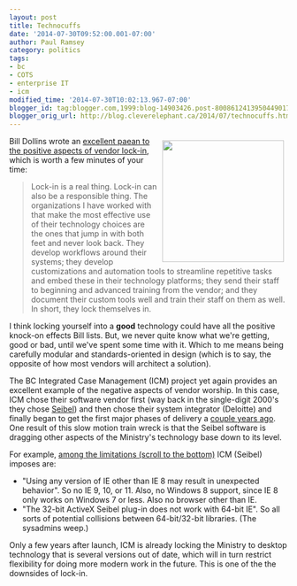 ```yaml
---
layout: post
title: Technocuffs
date: '2014-07-30T09:52:00.001-07:00'
author: Paul Ramsey
category: politics
tags:
- bc
- COTS
- enterprise IT
- icm
modified_time: '2014-07-30T10:02:13.967-07:00'
blogger_id: tag:blogger.com,1999:blog-14903426.post-8008612413950449017
blogger_orig_url: http://blog.cleverelephant.ca/2014/07/technocuffs.html
---
```


<img src="http://upload.wikimedia.org/wikipedia/commons/e/e3/Police_handcuffs_alt.jpg" width=220 style="float:right; padding:7px;"/><p>Bill Dollins wrote an [excellent paean to the positive aspects of vendor lock-in](http://blog.geomusings.com/2014/07/24/lock-in/), which is worth a few minutes of your time:
    
> Lock-in is a real thing. Lock-in can also be a responsible thing. The organizations I have worked with that make the most effective use of their technology choices are the ones that jump in with both feet and never look back. They develop workflows around their systems; they develop customizations and automation tools to streamline repetitive tasks and embed these in their technology platforms; they send their staff to beginning and advanced training from the vendor; and they document their custom tools well and train their staff on them as well. In short, they lock themselves in.

I think locking yourself into a **good** technology could have all the positive knock-on effects Bill lists. But, we never quite know what we're getting, good or bad, until we've spent some time with it. Which to me means being carefully modular and standards-oriented in design (which is to say, the opposite of how most vendors will architect a solution).

The BC Integrated Case Management (ICM) project yet again provides an excellent example of the negative aspects of vendor worship. In this case, ICM chose their software vendor first (way back in the single-digit 2000's they chose [Seibel](http://www.destinationcrm.com/Articles/Columns-Departments/Customer-Centricity/The-Siebel-Effect-And-Its-Survivors-68077.aspx)) and then chose their system integrator (Deloitte) and finally began to get the first major phases of delivery a [couple years ago](http://www.newsroom.gov.bc.ca/2012/03/province-launches-phase-2-of-integrated-case-management.html). One result of this slow motion train wreck is that the Seibel software is dragging other aspects of the Ministry's technology base down to its level. 

For example, [among the limitations (scroll to the bottom)](http://docs.openinfo.gov.bc.ca/D41428714A_Response_Package_CTZ-2014-00130.PDF) ICM (Seibel) imposes are:

* "Using any version of IE other than IE 8 may result in unexpected behavior". So no IE 9, 10, or 11. Also, no Windows 8 support, since IE 8 only works on Windows 7 or less. Also no browser other than IE.
* "The 32-bit ActiveX Seibel plug-in does not work with 64-bit IE". So all sorts of potential collisions between 64-bit/32-bit libraries. (The sysadmins weep.)

Only a few years after launch, ICM is already locking the Ministry to desktop technology that is several versions out of date, which will in turn restrict flexibility for doing more modern work in the future. This is one of the the downsides of lock-in.